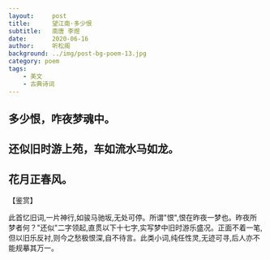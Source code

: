 ```yaml
---
layout:     post
title:      望江南·多少恨
subtitle:   南唐 李煜
date:       2020-06-16
author:     听松阁
background: ../img/post-bg-poem-13.jpg
category: poem
tags:
    - 美文
    - 古典诗词
---
```



## 多少恨，咋夜梦魂中。
## 还似旧时游上苑，车如流水马如龙。
## 花月正春风。

【鉴赏】

此首忆旧词,一片神行,如骏马驰坂,无处可停。所谓"恨",恨在昨夜一梦也。昨夜所梦者何？"还似"二字领起,直贯以下十七字,实写梦中旧时游乐盛况。正面不着一笔,但以旧乐反衬,则今之愁极恨深,自不待言。此类小词,纯任性灵,无迹可寻,后人亦不能规摹其万一。
